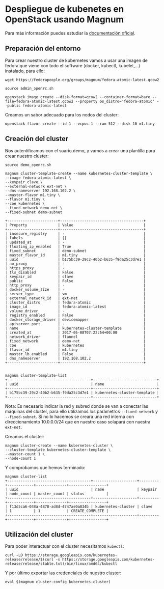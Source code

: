 # Despliegue de kubenetes en OpenStack usando Magnum

Para más información puedes estudiar la [documentación oficial](https://docs.openstack.org/developer/magnum/userguide.html).

## Preparación del entorno

Para crear nuestro cluster de kubernetes vamos a usar una imagen de fedora que viene con todo el software (docker, kubectl, kubelet,...) instalado, para ello:

	wget https://fedorapeople.org/groups/magnum/fedora-atomic-latest.qcow2

	source admin_openrc.sh

	openstack image create --disk-format=qcow2 --container-format=bare --file=fedora-atomic-latest.qcow2 --property os_distro='fedora-atomic' --public fedora-atomic-latest 

Creamos un sabor adecuado para los nodos del cluster:

	openstack flavor create --id 1 --vcpus 1 --ram 512 --disk 10 m1.tiny

## Creación del cluster

Nos autentificamos con el suario demo, y vamos a crear una plantilla para crear nuestro cluster:

	source demo_openrc.sh

	magnum cluster-template-create --name kubernetes-cluster-template \
	--image fedora-atomic-latest \
	--keypair clave \
	--external-network ext-net \
	--dns-nameserver 192.168.102.2 \
	--master-flavor m1.tiny \
	--flavor m1.tiny \
	--coe kubernetes \
	--fixed-network demo-net \
	--fixed-subnet demo-subnet	

	+-----------------------+--------------------------------------+
	| Property              | Value                                |
	+-----------------------+--------------------------------------+
	| insecure_registry     | -                                    |
	| labels                | {}                                   |
	| updated_at            | -                                    |
	| floating_ip_enabled   | True                                 |
	| fixed_subnet          | demo-subnet                          |
	| master_flavor_id      | m1.tiny                              |
	| uuid                  | b175bc39-29c2-40b2-b635-f9da25c3d7e1 |
	| no_proxy              | -                                    |
	| https_proxy           | -                                    |
	| tls_disabled          | False                                |
	| keypair_id            | clave                                |
	| public                | False                                |
	| http_proxy            | -                                    |
	| docker_volume_size    | -                                    |
	| server_type           | vm                                   |
	| external_network_id   | ext-net                              |
	| cluster_distro        | fedora-atomic                        |
	| image_id              | fedora-atomic-latest                 |
	| volume_driver         | -                                    |
	| registry_enabled      | False                                |
	| docker_storage_driver | devicemapper                         |
	| apiserver_port        | -                                    |
	| name                  | kubernetes-cluster-template          |
	| created_at            | 2017-05-08T07:22:54+00:00            |
	| network_driver        | flannel                              |
	| fixed_network         | demo-net                             |
	| coe                   | kubernetes                           |
	| flavor_id             | m1.tiny                              |
	| master_lb_enabled     | False                                |
	| dns_nameserver        | 192.168.102.2                        |
	+-----------------------+--------------------------------------+


	magnum cluster-template-list
	+--------------------------------------+-----------------------------+
	| uuid                                 | name                        |
	+--------------------------------------+-----------------------------+
	| b175bc39-29c2-40b2-b635-f9da25c3d7e1 | kubernetes-cluster-template |
	+--------------------------------------+-----------------------------+

Nota: Es necesario indicar la red y subred donde se van a conectar las máquinas del cluster, para ello utilizamos los parámetros `--fixed-network` y `--fixed-subnet`. Si no lo hacemos se creara una red interna con direccionamiento 10.0.0.0/24 que en nuestro caso solapará con nuestra `ext-net`.

Creamos el cluster:

	magnum cluster-create --name kubernetes-cluster \
	--cluster-template kubernetes-cluster-template \
	--master-count 1 \
	--node-count 1

Y comprobamos que hemos terminado:

	magnum cluster-list
	+--------------------------------------+--------------------+---------+------------+--------------+-----------------+
	| uuid                                 | name               | keypair | node_count | master_count | status          |
	+--------------------------------------+--------------------+---------+------------+--------------+-----------------+
	| f13d5ca6-048a-4878-ad8d-4747ae0a834b | kubernetes-cluster | clave   | 1          | 1            | CREATE_COMPLETE |
	+--------------------------------------+--------------------+---------+------------+--------------+-----------------+

## Utilización del cluster

Para poder interactuar con el cluster necesitamos `kubectl`:

	curl -LO https://storage.googleapis.com/kubernetes-release/release/$(curl -s https://storage.googleapis.com/kubernetes-release/release/stable.txt)/bin/linux/amd64/kubectl

Y por último exportar las credenciales de nuestro cluster:

	eval $(magnum cluster-config kubernetes-cluster)
